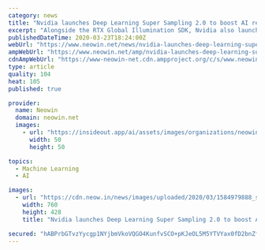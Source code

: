 ```yaml
---
category: news
title: "Nvidia launches Deep Learning Super Sampling 2.0 to boost AI rendering"
excerpt: "Alongside the RTX Global Illumination SDK, Nvidia also launched Deep Learning Super Sampling (DLSS) 2.0 today. At the heart of DLSS 2.0 is an artificial neural network that uses Nvidia RTX TensorCores to boost frame rates and generate sharp frames that approach or exceed native rendering. DLSS 2.0 was trained on tens of thousands of high ..."
publishedDateTime: 2020-03-23T18:24:00Z
webUrl: "https://www.neowin.net/news/nvidia-launches-deep-learning-super-sampling-20-to-boost-ai-rendering"
ampWebUrl: "https://www.neowin.net/amp/nvidia-launches-deep-learning-super-sampling-20-to-boost-ai-rendering/"
cdnAmpWebUrl: "https://www-neowin-net.cdn.ampproject.org/c/s/www.neowin.net/amp/nvidia-launches-deep-learning-super-sampling-20-to-boost-ai-rendering/"
type: article
quality: 104
heat: 105
published: true

provider:
  name: Neowin
  domain: neowin.net
  images:
    - url: "https://insideout.app/ai/assets/images/organizations/neowin.net-50x50.jpg"
      width: 50
      height: 50

topics:
  - Machine Learning
  - AI

images:
  - url: "https://cdn.neow.in/news/images/uploaded/2020/03/1584979888_screenshot_(582)_story.jpg"
    width: 760
    height: 428
    title: "Nvidia launches Deep Learning Super Sampling 2.0 to boost AI rendering"

secured: "hABPrbGTvzYycgp1NYjbmVkoVQGO4KunfvSCO+pKJeOL5M5YTVYax0fD2bnZfMcgiIaE77i5JfEpwti5iS+ahQCP9iHjiAN0uAgPiYDlFShph3wI8dCb5W1vPo3gX969O/PryIhfnr/dDk+oaNESvcPmNI1hHfjNc69WCjnwK2nM4vmxh2cH9iV5duBq+RQ2tG0F6RgFfjAE7pr0VgUZh9WiTaLEEzQPtMn4v6QdeT3a2wp8punSWvmE94VoLNi4kOpVsGqP9g8wT4ezSbgaXJHxLrHE84OuDcboUUuqZUI3Pnkd4tXcSysUMtI+cZpuuHujCYW50OCZf2WZh2JYSC6bKhz0OczZKf4SEarGp+Cd9yqGSXeZSzljm+Ff6bN1U8VsEsr+4d0igHx4iUHMA9483hjNBr7SceN5cj4vQBFvO227gUD0bT58iWng+rPgjRlEqlOWgGzIiOMtFjmnGCk8+UlS7I1hwWHVk3HKaic=;GsMEYAQcj3HNjBQxuxBYJA=="
---
```


